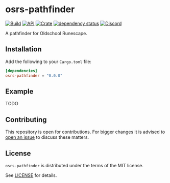 # osrs-pathfinder

[![Build](https://github.com/runecore/osrs-pathfinder/actions/workflows/rust.yml/badge.svg)](https://github.com/runecore/osrs-pathfinder)
[![API](https://docs.rs/osrs-pathfinder/badge.svg)](https://docs.rs/osrs-pathfinder)
[![Crate](https://img.shields.io/crates/v/osrs-pathfinder)](https://crates.io/crates/osrs-pathfinder)
[![dependency status](https://deps.rs/repo/github/runecore/osrs-pathfinder/status.svg)](https://deps.rs/repo/github/runecore/osrs-pathfinder)
[![Discord](https://img.shields.io/discord/926860365873184768?color=5865F2)](https://discord.gg/CcTa7TZfSc)

A pathfinder for Oldschool Runescape.

## Installation

Add the following to your `Cargo.toml` file:

```toml
[dependencies]
osrs-pathfinder = "0.0.0"
```

## Example

TODO

## Contributing

This repository is open for contributions. For bigger changes it is advised to [open an issue](https://github.com/runecore/osrs-pathfinder/issues/new) to discuss these matters.

## License

`osrs-pathfinder` is distributed under the terms of the MIT license.

See [LICENSE](LICENSE) for details.
